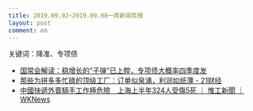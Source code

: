 ```yaml
---
title: 2019.09.02~2019.09.08一周新闻剪报
layout: post
comment: on
---
```


关键词：降准、专项债

<!--excerpt-->

* [国常会解读：稳增长的“子弹”已上膛，专项债大概率四季度发](https://mp.weixin.qq.com/s/ZHPkzKgTqgoeKVYvw1CuSg)
* [那些为拼多多忙碌的顶级工厂：订单似泉涌，利润如纸薄 - 21财经](https://m.21jingji.com/article/20190903/herald/e660c28840316dcaa1fcc9aadbee1e42.html)
* [中國快遞外賣騎手工作極危險　上海上半年324人受傷5死 ｜ 惟工新聞 ｜ WKNews](https://wknews.org/node/2021)